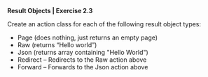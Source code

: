 **Result Objects | Exercise 2.3**

Create an action class for each of the following result object types:
* Page (does nothing, just returns an empty page)
* Raw (returns “Hello world”)
* Json (returns array containing "Hello World")
* Redirect – Redirects to the Raw action above
* Forward – Forwards to the Json action above